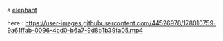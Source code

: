a
[elephant](mic/1.wav)


here : https://user-images.githubusercontent.com/44526978/178010759-9a61ffab-0096-4cd0-b6a7-9d8b1b39fa05.mp4

